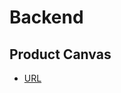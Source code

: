 # Backend

## Product Canvas
* [URL](https://docs.google.com/document/d/1-5RzzEsAQJlTaMnpG5gw_z-GQpNK4HDLgx2lOBQbxAU/edit?usp=sharing)
